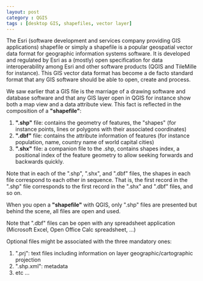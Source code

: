 ```yaml
---
layout: post
category : QGIS
tags : [desktop GIS, shapefiles, vector layer]
---
```


The Esri (software development and services company providing GIS applications) shapefile or simply a shapefile is a popular geospatial vector data format for geographic information systems software. It is developed and regulated by Esri as a (mostly) open specification for data interoperability among Esri and other software products (QGIS and TileMille for instance). This GIS vector data format has become a de facto standard format that any GIS software should be able to open, create and process.

We saw earlier that a GIS file is the marriage of a drawing software and database software and that any GIS layer open in QGIS for instance show both a map view and a data attribute view. This fact is reflected in the composition of a **"shapefile"**: 
1. **".shp"** file: contains the geometry of features, the "shapes" (for instance points, lines or polygons with their associated coordinates)
2. **".dbf"** file: contains the attribute information of features (for instance population, name, country name of world capital cities) 
3. **".shx"** file: a companion file to the .shp, contains shapes index, a positional index of the feature geometry to allow seeking forwards and backwards quickly.

Note that in each of the ".shp", ".shx", and ".dbf" files, the shapes in each file correspond to each other in sequence. That is, the first record in the ".shp" file corresponds to the first record in the ".shx" and ".dbf" files, and so on.

When you open a **"shapefile"** with QGIS, only ".shp" files are presented but behind the scene, all files are open and used.

Note that ".dbf" files can be open with any spreadsheet application (Microsoft Excel, Open Office Calc spreadsheet, ...)

Optional files might be associated with the three mandatory ones:
1. ".prj": text files including information on layer geographic/cartographic projection
2. ".shp.xml": metadata
3. etc ...


